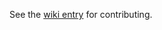 See the [wiki entry](https://github.com/civiform/civiform/wiki/Technical-contribution-guide) for contributing.
